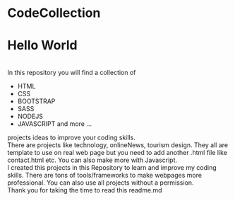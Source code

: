 # CodeCollection

<h1>Hello World</h1>
<br/>
In this repository you will find a collection of <br/>
<ul>
    <li>HTML</li>
    <li>CSS</li>
    <li>BOOTSTRAP</li>
    <li>SASS</li>
    <li>NODEJS</li>
    <li>JAVASCRIPT and more ...</li>
</ul> 
projects ideas to improve your coding skills. <br>
There are projects like technology, onlineNews, tourism design. They all are template to use on real web page but you need to add another .html file like contact.html etc. You can also make more with Javascript. 
<br/>
I created this projects in this Repository to learn and improve my coding skills. There are tons of tools/frameworks to make webpages more professional. You can also use all projects without a permission.
<br/>
Thank you for taking the time to read this readme.md
